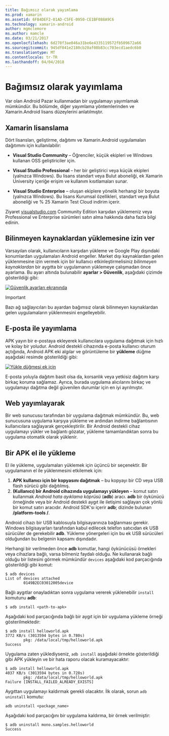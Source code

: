 ```yaml
---
title: Bağımsız olarak yayımlama
ms.prod: xamarin
ms.assetid: 6FB4DEF2-01AD-C5FE-0950-CE1BF088A9C6
ms.technology: xamarin-android
author: mgmclemore
ms.author: mamcle
ms.date: 03/21/2017
ms.openlocfilehash: 6d278f3ae046a31be6e4335119572fb509672a66
ms.sourcegitcommit: 945df041e2180cb20af08b83cc703ecd1aedc6b0
ms.translationtype: MT
ms.contentlocale: tr-TR
ms.lasthandoff: 04/04/2018
---
```

# <a name="publishing-independently"></a>Bağımsız olarak yayımlama

Var olan Android Pazar kullanmadan bir uygulamayı yayımlamak mümkündür. Bu bölümde, diğer yayımlama yöntemlerinden ve Xamarin.Android lisans düzeylerini anlatılmıştır.


## <a name="xamarin-licensing"></a>Xamarin lisanslama

Dört lisansları, geliştirme, dağıtımı ve Xamarin.Android uygulamaları dağıtımını için kullanılabilir:

-   **Visual Studio Community** &ndash; Öğrenciler, küçük ekipleri ve Windows kullanan OSS geliştiriciler için.

-   **Visual Studio Professional** &ndash; her bir geliştirici veya küçük ekipleri (yalnızca Windows). Bu lisans standart veya Bulut aboneliği, ek Xamarin University içeriğe erişim ve kullanım kısıtlamaları sunar.

-   **Visual Studio Enterprise** &ndash; oluşan ekiplere yönelik herhangi bir boyuta (yalnızca Windows). Bu lisans Kurumsal özellikleri, standart veya Bulut aboneliği ve % 25 Xamarin Test Cloud indirim içerir.

Ziyaret [visualstudio.com](https://www.visualstudio.com/xamarin/) Community Edition karşıdan yüklemeniz veya Professional ve Enterprise sürümleri satın alma hakkında daha fazla bilgi edinin.


## <a name="allow-installation-from-unknown-sources"></a>Bilinmeyen kaynaklardan yüklemesine izin ver

Varsayılan olarak, kullanıcıların karşıdan yükleme ve Google Play dışındaki konumlardan uygulamaları Android engeller. Market dışı kaynaklardan gelen yüklenmesine izin vermek için bir kullanıcı etkinleştirmelisiniz *bilinmeyen kaynaklardan* bir aygıtta bir uygulamanın yüklemeye çalışmadan önce ayarlama. Bu ayarı altında bulunabilir **ayarlar > Güvenlik**, aşağıdaki çizimde gösterildiği gibi:

[![Güvenlik ayarları ekranında](publishing-independently-images/settings.png)](publishing-independently-images/settings.png#lightbox)


> [!IMPORTANT]
> Bazı ağ sağlayıcıları bu ayardan bağımsız olarak bilinmeyen kaynaklardan gelen uygulamaların yüklenmesini engelleyebilir.



## <a name="publishing-by-e-mail"></a>E-posta ile yayımlama

APK yayın bir e-postaya ekleyerek kullanıcılara uygulama dağıtmak için hızlı ve kolay bir yoludur. Android destekli cihazında e-posta kullanıcı oturum açtığında, Android APK eki algılar ve görüntüleme bir **yükleme** düğme aşağıdaki resimde gösterildiği gibi:

[![Yükle düğmesi ek için](publishing-independently-images/publishing-via-email.png)](publishing-independently-images/publishing-via-email.png#lightbox)

E-posta yoluyla dağıtım basit olsa da, korsanlık veya yetkisiz dağıtım karşı birkaç koruma sağlamaz. Ayrıca, burada uygulama alıcılarını birkaç ve uygulamayı dağıtma değil güvenilen durumlar için en iyi ayrılmıştır.


## <a name="publishing-by-web"></a>Web yayımlayarak

Bir web sunucusu tarafından bir uygulama dağıtmak mümkündür. Bu, web sunucusuna uygulama karşıya yükleme ve ardından indirme bağlantısının kullanıcılara sağlayarak gerçekleştirilir. Bir Android destekli cihaz uygulamayı yükler ve bağlantı gözatar, yükleme tamamlandıktan sonra bu uygulama otomatik olarak yüklenir.


## <a name="manually-installing-an-apk"></a>Bir APK el ile yükleme

El ile yükleme, uygulamaları yüklemek için üçüncü bir seçenektir. Bir uygulamanın el ile yüklenmesini etkilemek için:

1.   **APK kullanıcı için bir kopyasını dağıtmak** &ndash; bu kopyayı bir CD veya USB flash sürücü gibi dağıtılmış.
1.   **(Kullanıcı) bir Android cihazında uygulamayı yükleyen** &ndash; komut satırı kullanmak *Android hata ayıklama köprüsü* (**adb**) aracı. **adb** bir öykünücü örneğinde veya bir Android destekli aygıt ile iletişimi sağlayan çok yönlü bir komut satırı aracıdır. Android SDK'sı içerir **adb**; dizinde bulunan  **<sdk>/platform-tools /**.

Android cihazı bir USB kablosuyla bilgisayarınıza bağlanması gerekir.
Windows bilgisayarları tarafından kabul edilecek telefon satıcıdan ek USB sürücüler de gerekebilir **adb**. Yükleme yönergeleri için bu ek USB sürücüleri olduğundan bu belgenin kapsamı dışındadır.

Herhangi bir verilmeden önce **adb** komutlar, hangi öykünücüsü örnekleri veya cihazlara bağlı, varsa bilmeniz faydalı olduğu. Ne kullanarak bağlı olduğu bir listesini görmek mümkündür `devices` aşağıdaki kod parçacığında gösterildiği gibi komut:

```shell
$ adb devices
List of devices attached
        0149B2EC03012005device
```

Bağlı aygıtlar onayladıktan sonra uygulama vererek yüklenebilir `install` komutunu **adb**:

```shell
$ adb install <path-to-apk>
```

Aşağıdaki kod parçacığında bağlı bir aygıt için bir uygulama yükleme örneği gösterilmektedir:

```shell
$ adb install helloworld.apk
3772 KB/s (3013594 bytes in 0.780s)
        pkg: /data/local/tmp/helloworld.apk
Success
```

Uygulama zaten yüklediyseniz, `adb install` aşağıdaki örnekte gösterildiği gibi APK yükleyin ve bir hata raporu olacak kuramayacaktır:

```shell
$ adb install helloworld.apk
4037 KB/s (3013594 bytes in 0.728s)
        pkg: /data/local/tmp/helloworld.apk
Failure [INSTALL_FAILED_ALREADY_EXISTS]
```

Aygıttan uygulamayı kaldırmak gerekli olacaktır. İlk olarak, sorun `adb uninstall` komutu:

```shell
adb uninstall <package_name>
```

Aşağıdaki kod parçacığını bir uygulama kaldırma, bir örnek verilmiştir:

```shell
$ adb uninstall mono.samples.helloworld
Success
```
